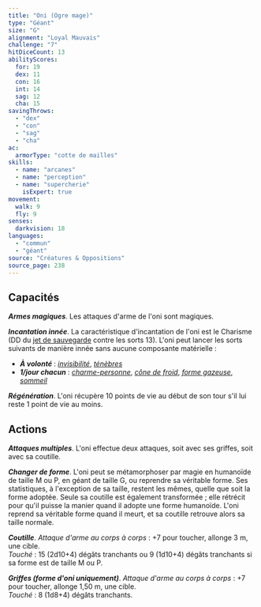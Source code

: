 ```yaml
---
title: "Oni (Ogre mage)"
type: "Géant"
size: "G"
alignment: "Loyal Mauvais"
challenge: "7"
hitDiceCount: 13
abilityScores:
  for: 19
  dex: 11
  con: 16
  int: 14
  sag: 12
  cha: 15
savingThrows:
  - "dex"
  - "con"
  - "sag"
  - "cha"
ac:
  armorType: "cotte de mailles"
skills:
  - name: "arcanes"
  - name: "perception"
  - name: "supercherie"
    isExpert: true
movement:
  walk: 9
  fly: 9
senses:
  darkvision: 18
languages:
  - "commun"
  - "géant"
source: "Créatures & Oppositions"
source_page: 238
---
```

## Capacités
_**Armes magiques**_. Les attaques d'arme de l'oni sont magiques.

_**Incantation innée**_. La caractéristique d'incantation de l'oni est le Charisme (DD du [jet de sauvegarde](/utiliser-les-caracteristiques/#jets-de-sauvegarde) contre les sorts 13). L'oni peut lancer les sorts suivants de manière innée sans aucune composante matérielle :
* _**À volonté**_ : [_invisibilité_](/grimoire/invisibilite/), [_ténèbres_](/grimoire/tenebres/)
* _**1/jour chacun**_ : [_charme-personne_](/grimoire/charme-personne/), [_cône de froid_](/grimoire/cone-de-froid/), [_forme gazeuse_](/grimoire/forme-gazeuse/), [_sommeil_](/grimoire/sommeil/)

_**Régénération**_. L'oni récupère 10 points de vie au début de son tour s'il lui reste 1 point de vie au moins.

## Actions
_**Attaques multiples**_. L'oni effectue deux attaques, soit avec ses griffes, soit avec sa coutille.

_**Changer de forme**_. L'oni peut se métamorphoser par magie en humanoïde de taille M ou P, en géant de taille G, ou reprendre sa véritable forme. Ses statistiques, à l'exception de sa taille, restent les mêmes, quelle que soit la forme adoptée. Seule sa coutille est également transformée ; elle rétrécit pour qu'il puisse la manier quand il adopte une forme humanoïde. L'oni reprend sa véritable forme quand il meurt, et sa coutille retrouve alors sa taille normale.

_**Coutille**_. _Attaque d'arme au corps à corps_ : +7 pour toucher, allonge 3 m, une cible.  
_Touché_ : 15 (2d10+4) dégâts tranchants ou 9 (1d10+4) dégâts tranchants si sa forme est de taille M ou P.

_**Griffes (forme d'oni uniquement)**_. _Attaque d'arme au corps à corps_ : +7 pour toucher, allonge 1,50 m, une cible.  
_Touché_ : 8 (1d8+4) dégâts tranchants.
